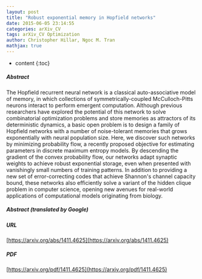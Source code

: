 ```yaml
---
layout: post
title: "Robust exponential memory in Hopfield networks"
date: 2015-06-05 23:14:55
categories: arXiv_CV
tags: arXiv_CV Optimization
author: Christopher Hillar, Ngoc M. Tran
mathjax: true
---
```


* content
{:toc}

##### Abstract
The Hopfield recurrent neural network is a classical auto-associative model of memory, in which collections of symmetrically-coupled McCulloch-Pitts neurons interact to perform emergent computation. Although previous researchers have explored the potential of this network to solve combinatorial optimization problems and store memories as attractors of its deterministic dynamics, a basic open problem is to design a family of Hopfield networks with a number of noise-tolerant memories that grows exponentially with neural population size. Here, we discover such networks by minimizing probability flow, a recently proposed objective for estimating parameters in discrete maximum entropy models. By descending the gradient of the convex probability flow, our networks adapt synaptic weights to achieve robust exponential storage, even when presented with vanishingly small numbers of training patterns. In addition to providing a new set of error-correcting codes that achieve Shannon's channel capacity bound, these networks also efficiently solve a variant of the hidden clique problem in computer science, opening new avenues for real-world applications of computational models originating from biology.

##### Abstract (translated by Google)


##### URL
[https://arxiv.org/abs/1411.4625](https://arxiv.org/abs/1411.4625)

##### PDF
[https://arxiv.org/pdf/1411.4625](https://arxiv.org/pdf/1411.4625)

